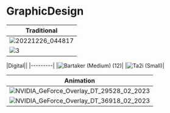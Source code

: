 # GraphicDesign
|Traditional|
|-----|
|![20221226_044817](https://user-images.githubusercontent.com/89361982/218050318-6ba1f63f-2dd2-405e-9267-dd8cfd3e8c6e.jpg)|
|![3](https://user-images.githubusercontent.com/89361982/218050459-f337bd58-129b-4808-bb05-db70ac2b8d84.png)|


|Digital||
|---------|
|![Bartaker (Medium) (12)](https://user-images.githubusercontent.com/89361982/218046912-5c41773d-a2f4-47aa-997c-f5476c8cd943.png)|
|![Ta2i (Small)](https://user-images.githubusercontent.com/89361982/218050733-81db9614-8afd-43a3-9b26-b4ab670537d8.png)|



|Animation|
|---------|
|![NVIDIA_GeForce_Overlay_DT_29528_02_2023](https://user-images.githubusercontent.com/89361982/218047247-de40c2d4-0dc2-4bbb-a999-4ba8bb2aba10.gif)|
|![NVIDIA_GeForce_Overlay_DT_36918_02_2023](https://user-images.githubusercontent.com/89361982/218047276-47fe966c-9a90-47d7-9f69-5a388e097a7c.gif)|

